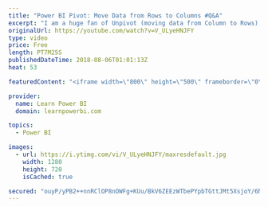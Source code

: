 ```yaml
---
title: "Power BI Pivot: Move Data from Rows to Columns #Q&A"
excerpt: "I am a huge fan of Unpivot (moving data from Column to Rows), but sometimes Pivot is your friend, when you need to move data from Rows to Columns. If you're getting this error \"There were too many elements in the enumeration to complete the operation. \" trying to Pivot in Power BI, watch this video."
originalUrl: https://youtube.com/watch?v=V_ULyeHNJFY
type: video
price: Free
length: PT7M25S
publishedDateTime: 2018-08-06T01:01:13Z
heat: 53

featuredContent: "<iframe width=\"800\" height=\"500\" frameborder=\"0\" src=\"https://www.youtube.com/embed/V_ULyeHNJFY\" allow=\"accelerometer; autoplay; encrypted-media; gyroscope; picture-in-picture\" allowfullscreen></iframe>"

provider:
  name: Learn Power BI
  domain: learnpowerbi.com

topics:
  - Power BI

images:
  - url: https://i.ytimg.com/vi/V_ULyeHNJFY/maxresdefault.jpg
    width: 1280
    height: 720
    isCached: true

secured: "ouyP/yPB2++nnRClOP8nOWFg+KUu/BkV6ZEEzWTbePYpbTGttJMt5XsjoY/6NdtZTSGSKfr95Zje63dBAHcggZ9qSQCFCamV7SVZJoQLvytpIW3B/8HCfsDcYo7D2xu5/JW1n+MLW+o2b96VySmjljsPXMyTUPB9RUZte8MhtThLQLxrwUzIM2hDPF6B1OIsYwGJNN7Y11o5mytjYet6pdRO5LUAuf9X8CWroO0d7QplD3ubWVgAGsJY8NLCi0PtprbeYJi2OPwLjDzQl9L70EzaX3yddxrZUtiovvQL9K8w/1srDkkWkMQvg4anBCKhFoK8T1iJRBdKah9Qn7gKMcZYVraxP1R1tfLnkqbbcM/2ikStGOPLdJBZEroJz1ulakUH5OiA4tgZeYnJGzYjRlILPKaNOy/Tq/lDUipu/eI=;nOfQRuPCoS8GP7VriBVd5Q=="
---
```


